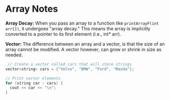 # Array Notes

**Array Decay:** When you pass an array to a function like `printArrayF(int arr[])`, it undergoes "array decay." This means the array is implicitly converted to a pointer to its first element (i.e., int* arr).

**Vector:** The difference between an array and a vector, is that the size of an array cannot be modified. A vector however, can grow or shrink in size as needed.
```cpp
 // Create a vector called cars that will store strings
vector<string> cars = {"Volvo", "BMW", "Ford", "Mazda"};

// Print vector elements
for (string car : cars) {
  cout << car << "\n";
}
```
